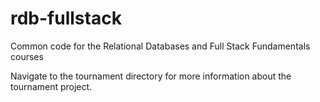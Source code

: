 rdb-fullstack
=============

Common code for the Relational Databases and Full Stack Fundamentals courses

Navigate to the tournament directory for more information about the tournament project. 

